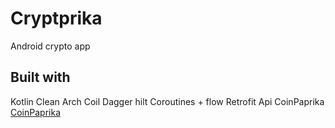 # Cryptprika

Android crypto app

## Built with
Kotlin
Clean Arch
Coil 
Dagger hilt 
Coroutines + flow
Retrofit
Api CoinPaprika [CoinPaprika](https://api.coinpaprika.com/)
